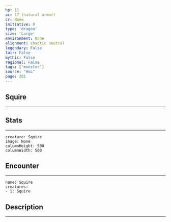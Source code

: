 ```yaml
---
hp: 11
ac: 17 (natural armor)
cr: None
initiative: 0
type: 'dragon'    
size: 'Large'
environment: None
alignment: chaotic neutral
legendary: False
lair: False
mythic: False
regional: False
tags: ['monster']
source: "HoL"
page: 201
---
```


## Squire
---



## Stats
---

```statblock
creature: Squire
image: None
columnHeight: 500
columnWidth: 500
```

## Encounter
---

```encounter-table
name: Squire
creatures:
- 1: Squire
```

## Description
---




